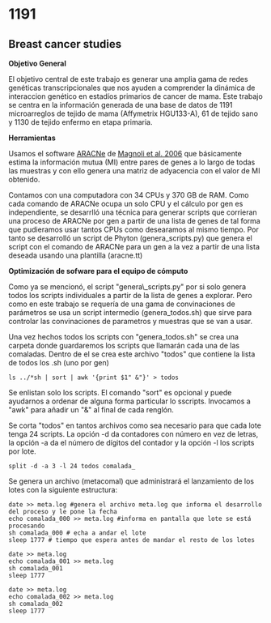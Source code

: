 1191
====

Breast cancer studies
---------------------

__Objetivo General__

<p>El objetivo central de este trabajo es generar una amplia gama de redes genéticas transcripcionales que nos ayuden a comprender la dinámica de interaccion genético en estadíos primarios de cancer de mama. Este trabajo se centra en la información generada de una base de datos de 1191 microarreglos de tejido de mama (Affymetrix HGU133-A), 61 de tejido sano y 1130 de tejido enfermo en etapa primaria.</p>

__Herramientas__

<p>Usamos el software <a href="http://wiki.c2b2.columbia.edu/califanolab/index.php/Software/ARACNE">ARACNe</a> de <a href="http://www.nature.com/nprot/journal/v1/n2/full/nprot.2006.106.html">Magnoli et al. 2006</a> que básicamente estima la información mutua (MI) entre pares de genes a lo largo de todas las muestras y con ello genera una matriz de adyacencia con el valor de MI obtenido.
</p>
<p>Contamos con una computadora con 34 CPUs y 370 GB de RAM. Como cada comando de ARACNe ocupa un solo CPU y el cálculo por gen es independiente, se desarrlló una técnica para generar scripts que corrieran una proceso de ARACNe por gen a partir de una lista de genes de tal forma que pudieramos usar tantos CPUs como desearamos al mismo tiempo. Por tanto se desarrolló un script de Phyton (genera_scripts.py) que genera el script con el comando de ARACNe para un gen a la vez a partir de una lista deseada usando una plantilla (aracne.tt)
</p>

__Optimización de sofware para el equipo de cómputo__

<p>Como ya se mencionó, el script "genera\_scripts.py" por si solo genera todos los scripts individuales a partir de la lista de genes a explorar. Pero como en este trabajo se requería de una gama de convinaciones de parámetros se usa un script intermedio (genera_todos.sh) que sirve para controlar las convinaciones de parametros y muestras que se van a usar.
</p>
<p>Una vez hechos todos los scripts con "genera_todos.sh" se crea una carpeta donde guardaremos los scripts que llamarán cada una de las comaladas. Dentro de el se crea este archivo "todos" que contiene la lista de todos los .sh (uno por gen)</p>

<pre><code>ls ../*sh | sort | awk '{print $1" &"}' > todos
</code></pre>

<p>Se enlistan solo los scripts. El comando "sort" es opcional y puede ayudarnos a ordenar de alguna forma particular lo sscripts. Invocamos a "awk" para añadir un "&" al final de cada renglón.

Se corta "todos" en tantos archivos como sea necesario para que cada lote tenga 24 scripts. La opción -d da contadores con número en vez de letras, la opción -a da el número de dígitos del contador y la opción -l los scripts por lote.</p>

<pre><code>split -d -a 3 -l 24 todos comalada_
</code></pre>

<p>Se genera un archivo (metacomal) que administrará el lanzamiento de los lotes con la siguiente estructura:</p>

<pre><code>date >> meta.log #genera el archivo meta.log que informa el desarrollo del proceso y le pone la fecha
echo comalada_000 >> meta.log #informa en pantalla que lote se está procesando
sh comalada_000 # echa a andar el lote
sleep 1777 # tiempo que espera antes de mandar el resto de los lotes

date >> meta.log
echo comalada_001 >> meta.log
sh comalada_001
sleep 1777

date >> meta.log
echo comalada_002 >> meta.log
sh comalada_002
sleep 1777
</code></pre>
